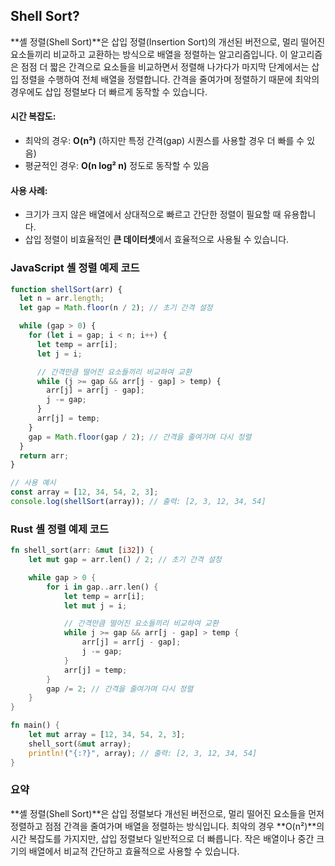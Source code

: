## Shell Sort?

**셸 정렬(Shell Sort)**은 삽입 정렬(Insertion Sort)의 개선된 버전으로, 멀리 떨어진 요소들끼리 비교하고 교환하는 방식으로 배열을 정렬하는 알고리즘입니다. 이 알고리즘은 점점 더 짧은 간격으로 요소들을 비교하면서 정렬해 나가다가 마지막 단계에서는 삽입 정렬을 수행하여 전체 배열을 정렬합니다. 간격을 줄여가며 정렬하기 때문에 최악의 경우에도 삽입 정렬보다 더 빠르게 동작할 수 있습니다.

#### **시간 복잡도**:

- 최악의 경우: **O(n²)** (하지만 특정 간격(gap) 시퀀스를 사용할 경우 더 빠를 수 있음)
- 평균적인 경우: **O(n log² n)** 정도로 동작할 수 있음

#### **사용 사례**:

- 크기가 크지 않은 배열에서 상대적으로 빠르고 간단한 정렬이 필요할 때 유용합니다.
- 삽입 정렬이 비효율적인 **큰 데이터셋**에서 효율적으로 사용될 수 있습니다.

### **JavaScript 셸 정렬 예제 코드**

```javascript
function shellSort(arr) {
  let n = arr.length;
  let gap = Math.floor(n / 2); // 초기 간격 설정

  while (gap > 0) {
    for (let i = gap; i < n; i++) {
      let temp = arr[i];
      let j = i;

      // 간격만큼 떨어진 요소들끼리 비교하여 교환
      while (j >= gap && arr[j - gap] > temp) {
        arr[j] = arr[j - gap];
        j -= gap;
      }
      arr[j] = temp;
    }
    gap = Math.floor(gap / 2); // 간격을 줄여가며 다시 정렬
  }
  return arr;
}

// 사용 예시
const array = [12, 34, 54, 2, 3];
console.log(shellSort(array)); // 출력: [2, 3, 12, 34, 54]
```

### **Rust 셸 정렬 예제 코드**

```rust
fn shell_sort(arr: &mut [i32]) {
    let mut gap = arr.len() / 2; // 초기 간격 설정

    while gap > 0 {
        for i in gap..arr.len() {
            let temp = arr[i];
            let mut j = i;

            // 간격만큼 떨어진 요소들끼리 비교하여 교환
            while j >= gap && arr[j - gap] > temp {
                arr[j] = arr[j - gap];
                j -= gap;
            }
            arr[j] = temp;
        }
        gap /= 2; // 간격을 줄여가며 다시 정렬
    }
}

fn main() {
    let mut array = [12, 34, 54, 2, 3];
    shell_sort(&mut array);
    println!("{:?}", array); // 출력: [2, 3, 12, 34, 54]
}
```

### 요약

**셸 정렬(Shell Sort)**은 삽입 정렬보다 개선된 버전으로, 멀리 떨어진 요소들을 먼저 정렬하고 점점 간격을 줄여가며 배열을 정렬하는 방식입니다. 최악의 경우 **O(n²)**의 시간 복잡도를 가지지만, 삽입 정렬보다 일반적으로 더 빠릅니다. 작은 배열이나 중간 크기의 배열에서 비교적 간단하고 효율적으로 사용할 수 있습니다.
